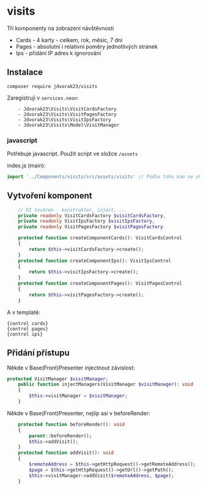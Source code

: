 # visits
Tři komponenty na zobrazení návštěvnosti
- Cards - 4 karty - celkem, rok, měsíc, 7 dní
- Pages - absolutní i relativní poměry jednotlivých stránek
- Ips - přidání IP adres k ignorování
## Instalace

```
composer require jdvorak23/visits
```

Zaregistruji v `services.neon`:
```neon
	- Jdvorak23\Visits\VisitCardsFactory
	- Jdvorak23\Visits\VisitPagesFactory
	- Jdvorak23\Visits\VisitIpsFactory
	- Jdvorak23\Visits\Model\VisitManager
```

### javascript
Potřebuje javascript. Použít script ve složce `/assets`

index.js (main):
```javascript
import '../Components/visits/src/assets/visits' // Podle toho kam se zkopírovalo
```

## Vytvoření komponent
```php
    // DI továren - konstruktor, inject, ...
    private readonly VisitCardsFactory $visitCardsFactory,
    private readonly VisitIpsFactory $visitIpsFactory,
    private readonly VisitPagesFactory $visitPagesFactory

    protected function createComponentCards(): VisitCardsControl
    {
        return $this->visitCardsFactory->create();
    }
    protected function createComponentIps(): VisitIpsControl
    {
        return $this->visitIpsFactory->create();
    }
    protected function createComponentPages(): VisitPagesControl
    {
        return $this->visitPagesFactory->create();
    }
```
A v templatě:
```latte
{control cards}
{control pages}
{control ips}
```

## Přidání přístupu
Někde v Base(Front)Presenter injectnout závislost:
```php
protected VisitManager $visitManager;
    public function injectManagers(VisitManager $visitManager): void
    {
        $this->visitManager = $visitManager;
    }
```
Někde v Base(Front)Presenter, nejlíp asi v beforeRender:
```php
    protected function beforeRender(): void
    {
        parent::beforeRender();
        $this->addVisit();
    }
    protected function addVisit(): void
    {
        $remoteAddress = $this->getHttpRequest()->getRemoteAddress();
        $page = $this->getHttpRequest()->getUrl()->getPath();
        $this->visitManager->addVisit($remoteAddress, $page);
    }
```